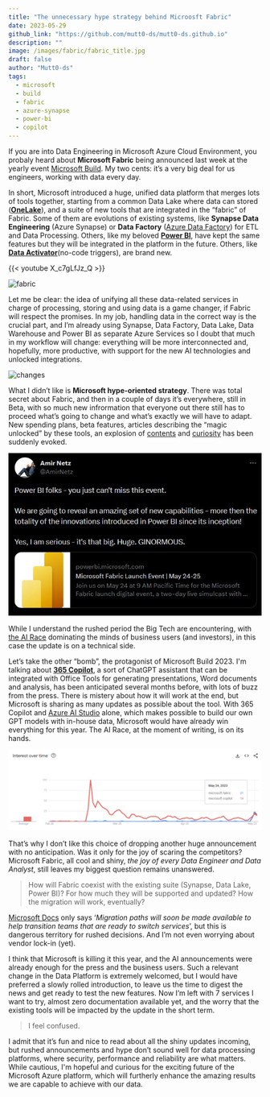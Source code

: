 ```yaml
---
title: "The unnecessary hype strategy behind Microosft Fabric"
date: 2023-05-29
github_link: "https://github.com/mutt0-ds/mutt0-ds.github.io"
description: ""
image: /images/fabric/fabric_title.jpg
draft: false
author: "Mutt0-ds"
tags:
  - microsoft
  - build
  - fabric
  - azure-synapse
  - power-bi
  - copilot
---
```

If you are into Data Engineering in Microsoft Azure Cloud Environment, you probaly heard about **Microsoft Fabric** being announced last week at the yearly event [Microsoft Build](https://news.microsoft.com/build-2023/). My two cents: it’s a very big deal for us engineers, working with data every day.

In short, Microsoft introduced a huge, unified data platform that merges lots of tools together, starting from a common Data Lake where data can stored ([**OneLake**](https://learn.microsoft.com/en-us/fabric/onelake/onelake-overview)), and a suite of new tools that are integrated in the “fabric” of Fabric. Some of them are evolutions of existing systems, like **Synapse Data Engineering** (Azure Synapse) or **Data Factory** ([Azure Data Factory](https://azure.microsoft.com/en-us/products/data-factory)) for ETL and Data Processing. Others, like my beloved [**Power BI**](https://powerbi.microsoft.com/en-us/), have kept the same features but they will be integrated in the platform in the future. Others, like [**Data Activator**](https://blog.fabric.microsoft.com/en-us/blog/driving-actions-from-your-data-with-data-activator/)(no-code triggers), are brand new.

{{< youtube X_c7gLfJz_Q >}}

![fabric](https://cdn.thenewstack.io/media/2023/05/6f6c803f-microsoft-fabric-scaled-e1684822392207.jpg)

Let me be clear: the idea of unifying all these data-related services in charge of processing, storing and using data is a game changer, if Fabric will respect the promises. In my job, handling data in the correct way is the crucial part, and I’m already using Synapse, Data Factory, Data Lake, Data Warehouse and Power BI as separate Azure Services so I doubt that much in my workflow will change: everything will be more interconnected and, hopefully, more productive, with support for the new AI technologies and unlocked integrations.

![changes](https://res.cloudinary.com/endjin/image/upload/f_auto/q_80/assets/images/blog/2023/05/microsoft-fabric-scope-and-artefacts.gif)

What I didn’t like is **Microsoft hype-oriented strategy**. There was total secret about Fabric, and then in a couple of days it’s everywhere, still in Beta, with so much new infrormation that everyone out there still has to proceed what’s going to change and what’s exactly we will have to adapt. New spending plans, beta features, articles describing the “magic unlocked” by these tools, an explosion of [contents](https://www.youtube.com/watch?v=6QusOchmSXQ) and [curiosity](https://www.youtube.com/watch?v=tu2M_K3pb0E) has been suddenly evoked.

![tweet](https://raw.githubusercontent.com/mutt0-ds/mutt0-ds.github.io/master/static/images/fabric/tweet_fabric.jpg)

While I understand the rushed period the Big Tech are encountering, with [the AI Race](https://time.com/6255952/ai-impact-chatgpt-microsoft-google/) dominating the minds of business users (and investors), in this case the update is on a technical side.

Let’s take the other “bomb”, the protagonist of Microsoft Build 2023. I'm talking about [**365 Copilot**](https://www.microsoft.com/en-us/microsoft-365/blog/2023/03/16/introducing-microsoft-365-copilot-a-whole-new-way-to-work/), a sort of ChatGPT assistant that can be integrated with Office Tools for generating presentations, Word documents and analysis, has been anticipated several months before, with lots of buzz from the press. There is mistery about how it will work at the end, but Microsoft is sharing as many updates as possible about the tool. With 365 Copilot and [Azure AI Studio](https://www.youtube.com/watch?v=DaIYrlMOj7I) alone, which makes possible to build our own GPT models with in-house data, Microsoft would have already win everything for this year. The AI Race, at the moment of writing, is on its hands.

![trend](https://raw.githubusercontent.com/mutt0-ds/mutt0-ds.github.io/master/static/images/fabric/google_trends_fabric.png)

That’s why I don’t like this choice of dropping another huge announcement with no anticipation. Was it only for the joy of scaring the competitors? Microsoft Fabric, all cool and shiny, _the joy of every Data Engineer and Data Analyst_, still leaves my biggest question remains unanswered.

> How will Fabric coexist with the existing suite (Synapse, Data Lake, Power BI)?
> For how much they will be supported and updated? How the migration will work, eventually?

[Microsoft Docs](https://learn.microsoft.com/en-us/fabric/) only says ‘_Migration paths will soon be made available to help transition teams that are ready to switch services_’, but this is dangerous territory for rushed decisions. And I’m not even worrying about vendor lock-in (yet).

I think that Microsoft is killing it this year, and the AI announcements were already enough for the press and the business users. Such a relevant change in the Data Platform is extremely welcomed, but I would have preferred a slowly rolled introduction, to leave us the time to digest the news and get ready to test the new features. Now I’m left with 7 services I want to try, almost zero documentation available yet, and the worry that the existing tools will be impacted by the update in the short term.
> I feel confused.

I admit that it’s fun and nice to read about all the shiny updates incoming, but rushed announcements and hype don’t sound well for data processing platforms, where security, performance and reliability are what matters.
While cautious, I'm hopeful and curious for the exciting future of the Microsoft Azure platform, which will furtherly enhance the amazing results we are capable to achieve with our data.
